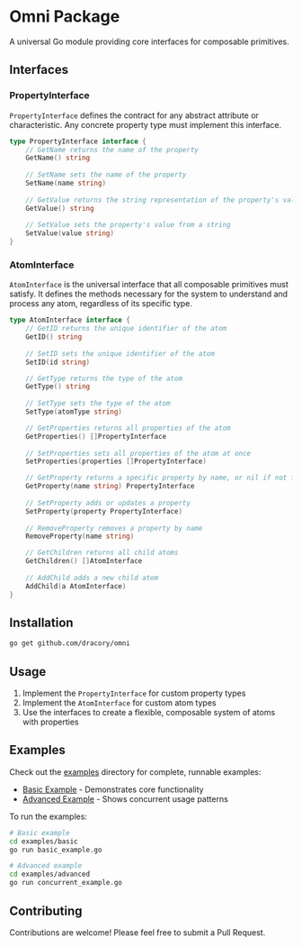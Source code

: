 # Omni Package

A universal Go module providing core interfaces for composable primitives.

## Interfaces

### PropertyInterface

`PropertyInterface` defines the contract for any abstract attribute or characteristic. Any concrete property type must implement this interface.

```go
type PropertyInterface interface {
    // GetName returns the name of the property
    GetName() string
    
    // SetName sets the name of the property
    SetName(name string)
    
    // GetValue returns the string representation of the property's value
    GetValue() string
    
    // SetValue sets the property's value from a string
    SetValue(value string)
}
```

### AtomInterface

`AtomInterface` is the universal interface that all composable primitives must satisfy. It defines the methods necessary for the system to understand and process any atom, regardless of its specific type.

```go
type AtomInterface interface {
    // GetID returns the unique identifier of the atom
    GetID() string
    
    // SetID sets the unique identifier of the atom
    SetID(id string)

    // GetType returns the type of the atom
    GetType() string
    
    // SetType sets the type of the atom
    SetType(atomType string)

    // GetProperties returns all properties of the atom
    GetProperties() []PropertyInterface
    
    // SetProperties sets all properties of the atom at once
    SetProperties(properties []PropertyInterface)

    // GetProperty returns a specific property by name, or nil if not found
    GetProperty(name string) PropertyInterface
    
    // SetProperty adds or updates a property
    SetProperty(property PropertyInterface)
    
    // RemoveProperty removes a property by name
    RemoveProperty(name string)

    // GetChildren returns all child atoms
    GetChildren() []AtomInterface
    
    // AddChild adds a new child atom
    AddChild(a AtomInterface)
}
```

## Installation

```bash
go get github.com/dracory/omni
```

## Usage

1. Implement the `PropertyInterface` for custom property types
2. Implement the `AtomInterface` for custom atom types
3. Use the interfaces to create a flexible, composable system of atoms with properties

## Examples

Check out the [examples](./examples) directory for complete, runnable examples:

- [Basic Example](./examples/basic/basic_example.go) - Demonstrates core functionality
- [Advanced Example](./examples/advanced/concurrent_example.go) - Shows concurrent usage patterns

To run the examples:

```bash
# Basic example
cd examples/basic
go run basic_example.go

# Advanced example
cd examples/advanced
go run concurrent_example.go
```

## Contributing

Contributions are welcome! Please feel free to submit a Pull Request.